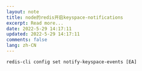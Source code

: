 ```yaml
---
layout: note
title: node的redis开启keyspace-notifications
excerpt: Read more...
date: 2022-5-29 14:17:11
updated: 2022-5-29 14:17:11
comments: false
lang: zh-CN
---
```


`redis-cli config set notify-keyspace-events [EA]`
  
